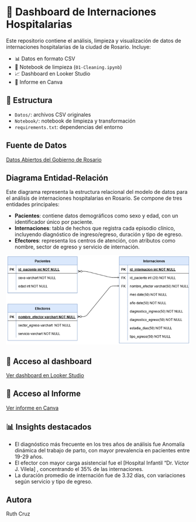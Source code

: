# 🏥 Dashboard de Internaciones Hospitalarias

Este repositorio contiene el análisis, limpieza y visualización de datos de internaciones hospitalarias de la ciudad de Rosario. Incluye:

- 📊 Datos en formato CSV
- 🧼 Notebook de limpieza (`01-Cleaning.ipynb`)
- 📈 Dashboard en Looker Studio
- 📄 Informe en Canva

## 📁 Estructura
- `Datos/`: archivos CSV originales
- `Notebook/`: notebook de limpieza y transformación
- `requirements.txt`: dependencias del entorno

## Fuente de Datos
[Datos Abiertos del Gobierno de Rosario](https://datosabiertos.rosario.gob.ar/dataset/27269926-7069-42ee-b520-110067dae003)

##  Diagrama Entidad-Relación
Este diagrama representa la estructura relacional del modelo de datos para el análisis de internaciones hospitalarias en Rosario. Se compone de tres entidades principales:

- **Pacientes**: contiene datos demográficos como sexo y edad, con un identificador único por paciente.
- **Internaciones**: tabla de hechos que registra cada episodio clínico, incluyendo diagnóstico de ingreso/egreso, duración y tipo de egreso.
- **Efectores**: representa los centros de atención, con atributos como nombre, sector de egreso y servicio de internación.

![Diagrama ERD](data/Diagrama.png)

## 🔗 Acceso al dashboard
[Ver dashboard en Looker Studio](https://lookerstudio.google.com/reporting/a90f50d9-86f6-4a44-b750-e2023417003e)

## 🔗 Acceso al Informe
[Ver informe en Canva](https://www.canva.com/design/DAGxwJ3q_NA/4kY19B6qsx0UskecVrjqtQ/edit?utm_content=DAGxwJ3q_NA&utm_campaign=designshare&utm_medium=link2&utm_source=sharebutton)

## 📊 Insights destacados

- El diagnóstico más frecuente en los tres años de análisis fue Anomalía dinámica del trabajo de parto, con mayor prevalencia en pacientes entre 19-29 años.
- El efector con mayor carga asistencial fue el [Hospital Infantil “Dr. Víctor J. Vilela] , concentrando el 35% de las internaciones.
- La duración promedio de internación fue de 3.32 días, con variaciones según servicio y tipo de egreso.

##  Autora
Ruth Cruz